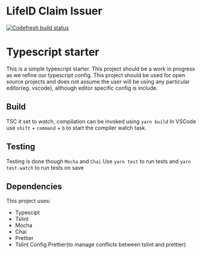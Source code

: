 # LifeID Claim Issuer
[![Codefresh build status]( https://g.codefresh.io/api/badges/pipeline/roblifeid/lifeID%2Flifeid-claim-issuer%2Flifeid-claim-issuer?branch=master&key=eyJhbGciOiJIUzI1NiJ9.NWI0Zjc3MzVhNzEwODMwMDAxZmQzM2U3.vGmpEUu6LRnDQcvbo55ZhBqpSgX3Ru4FCzcHhzOWJmk&type=cf-1)]( https://g.codefresh.io/repositories/lifeID/lifeid-claim-issuer/builds?filter=trigger:build;branch:master;service:5b5ba0ec5904b8080b71a5ca~lifeid-claim-issuer)

# Typescript starter

This is a simple typescript starter. This project should be a work in progress as we refine our typescript config. This project should be used for open source projects and does not assume the user will be using any particular editor(eg. vscode), although editor specific config is include.

## Build

TSC it set to watch, compilation can be invoked using `yarn build`
In VSCode use `shift` + `command` + `b` to start the compiler watch task.

## Testing

Testing is done though `Mocha` and `Chai`
Use `yarn test` to run tests and `yarn test-watch` to run tests on save

## Dependencies

This project uses:

* Typescipt
* Tslint
* Mocha
* Chai
* Prettier
* Tslint Config Prettier(to manage conflicts between tslint and prettier)
